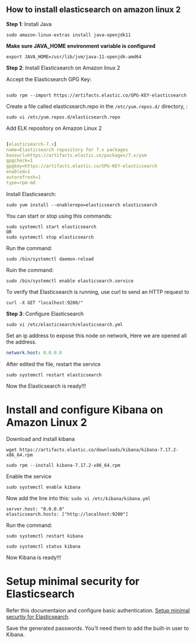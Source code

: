 ## How to install elasticsearch on amazon linux 2

**Step 1**: Install Java

```Shell
sudo amazon-linux-extras install java-openjdk11
```
**Make sure JAVA_HOME environment variable is configured**

```Shell
export JAVA_HOME=/usr/lib/jvm/java-11-openjdk-amd64
```
**Step 2**: Install Elasticsearch on Amazon linux 2

Accept the Elasticsearch GPG Key:

```Shell

sudo rpm --import https://artifacts.elastic.co/GPG-KEY-elasticsearch

```

Create a file called elasticsearch.repo in the `/etc/yum.repos.d/` directory, :

```Shell
sudo vi /etc/yum.repos.d/elasticsearch.repo
```
Add ELK repository on Amazon Linux 2

```yaml

[elasticsearch-7.x]
name=Elasticsearch repository for 7.x packages
baseurl=https://artifacts.elastic.co/packages/7.x/yum
gpgcheck=1
gpgkey=https://artifacts.elastic.co/GPG-KEY-elasticsearch
enabled=1
autorefresh=1
type=rpm-md

```
Install Elasticsearch:

```Shell
sudo yum install --enablerepo=elasticsearch elasticsearch
```
You can start or stop using this commands:
```Shell
sudo systemctl start elasticsearch
OR
sudo systemctl stop elasticsearch
``` 
Run the command: 
```Shell
sudo /bin/systemctl daemon-reload
```
Ruin the command:
```Shell
sudo /bin/systemctl enable elasticsearch.service
```

To verify that Elasticsearch is running, use curl to send an HTTP request to 
```Curl
curl -X GET "localhost:9200/"
```
**Step 3**: Configure Elasticsearch
```Shell
sudo vi /etc/elasticsearch/elasticsearch.yml
```
Set an ip address to expose this node on network, Here we are opened all the address.
```yaml
network.host: 0.0.0.0
```
After edited the file, restart the service
```Shell
sudo systemctl restart elasticsearch
```
Now the Elasticsearch is ready!!!

# Install and configure Kibana on Amazon Linux 2

Download and install kibana 
```
wget https://artifacts.elastic.co/downloads/kibana/kibana-7.17.2-x86_64.rpm
```
```Shell
sudo rpm --install kibana-7.17.2-x86_64.rpm
```
Enable the service 
```Shell
sudo systemctl enable kibana
```
Now add the line into this: `sudo vi /etc/kibana/kibana.yml`
```Shell
server.host: "0.0.0.0"
elasticsearch.hosts: ["http://localhost:9200"]
```
Run the command:
```Shell
sudo systemctl restart kibana
```
```Shell
sudo systemctl status kibana
```

Now Kibana is ready!!!

# Setup minimal security for Elasticsearch

Refer this documentaion and configure basic authentication. [Setup minimal securtiy for Elasticsearch](https://www.elastic.co/guide/en/elasticsearch/reference/7.17/security-minimal-setup.html).

Save the generated passwords. You’ll need them to add the built-in user to Kibana.
